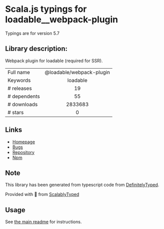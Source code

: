 
# Scala.js typings for loadable__webpack-plugin

Typings are for version 5.7

## Library description:
Webpack plugin for loadable (required for SSR).

|                    |                 |
| ------------------ | :-------------: |
| Full name          | @loadable/webpack-plugin |
| Keywords           | loadable |
| # releases         | 19 |
| # dependents       | 55 |
| # downloads        | 2833683 |
| # stars            | 0 |

## Links
- [Homepage](https://github.com/gregberge/loadable-components#readme)
- [Bugs](https://github.com/gregberge/loadable-components/issues)
- [Repository](https://github.com/gregberge/loadable-components)
- [Npm](https://www.npmjs.com/package/%40loadable%2Fwebpack-plugin)
    


## Note
This library has been generated from typescript code from [DefinitelyTyped](https://definitelytyped.org).

Provided with :purple_heart: from [ScalablyTyped](https://github.com/oyvindberg/ScalablyTyped)

## Usage
See [the main readme](../../readme.md) for instructions.


